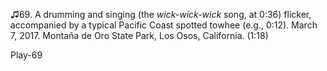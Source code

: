 ♫69. A drumming and singing (the *wick-wick-wick* song, at 0:36) flicker, accompanied by a typical Pacific Coast spotted towhee (e.g., 0:12). March 7, 2017. Montaña de Oro State Park, Los Osos, California. (1:18)

Play-69

